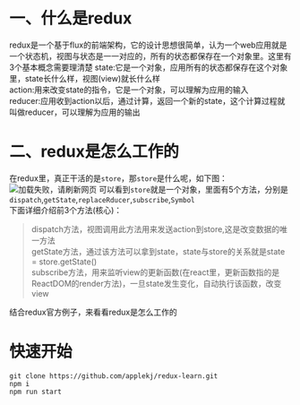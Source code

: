 # 一、什么是redux  
redux是一个基于flux的前端架构，它的设计思想很简单，认为一个web应用就是一个状态机，视图与状态是一一对应的，所有的状态都保存在一个对象里。这里有3个基本概念需要理清楚
state:它是一个对象，应用所有的状态都保存在这个对象里，state长什么样，视图(view)就长什么样  
action:用来改变state的指令，它是一个对象，可以理解为应用的输入    
reducer:应用收到action以后，通过计算，返回一个新的state，这个计算过程就叫做reducer，可以理解为应用的输出      
# 二、redux是怎么工作的
在redux里，真正干活的是`store`，那`store`是什么呢，如下图：
![加载失败，请刷新网页](https://github.com/applekj/redux-learn/tree/master/img/store.jpg)
可以看到`store`就是一个对象，里面有5个方法，分别是`dispatch`,`getState`,`replaceRducer`,`subscribe`,`Symbol`  
下面详细介绍前3个方法(核心)：
> dispatch方法，视图调用此方法用来发送action到store,这是改变数据的唯一方法          
> getState方法，通过该方法可以拿到state，state与store的关系就是state = store.getState()     
> subscribe方法，用来监听view的更新函数(在react里，更新函数指的是ReactDOM的render方法)，一旦state发生变化，自动执行该函数，改变view  

结合redux官方例子，来看看redux是怎么工作的
# 快速开始
```
git clone https://github.com/applekj/redux-learn.git
npm i
npm run start
```
